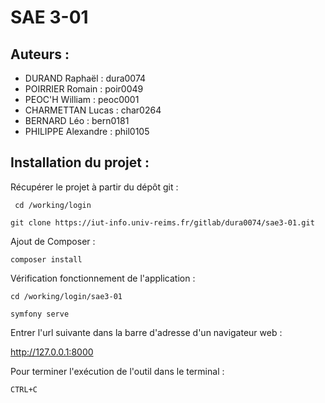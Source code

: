 # SAE 3-01

## Auteurs : 
- DURAND Raphaël : dura0074
- POIRRIER Romain : poir0049
- PEOC'H William : peoc0001
- CHARMETTAN Lucas : char0264
- BERNARD Léo : bern0181
- PHILIPPE Alexandre : phil0105

## Installation du projet :

Récupérer le projet à partir du dépôt git :

`` cd /working/login``

``git clone https://iut-info.univ-reims.fr/gitlab/dura0074/sae3-01.git``

Ajout de Composer :

``composer install``

Vérification fonctionnement de l'application : 

``cd /working/login/sae3-01``

``symfony serve``

Entrer l'url suivante dans la barre d'adresse d'un navigateur web : 

http://127.0.0.1:8000

Pour terminer l'exécution de l'outil dans le terminal :

``CTRL+C``




